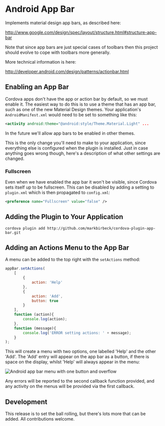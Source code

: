 # Android App Bar

Implements material design app bars, as described here:

http://www.google.com/design/spec/layout/structure.html#structure-app-bar

Note that since app bars are just special cases of toolbars then this project should evolve to cope with toolbars more generally.

More technical information is here:

http://developer.android.com/design/patterns/actionbar.html

## Enabling an App Bar

Cordova apps don't have the app or action bar by default, so we must enable it. The easiest way to do this is to use a theme that has an app bar, such as one of the new Material Design themes. Your application's `AndroidManifest.xml` would need to be set to something like this:

```xml
<activity android:theme="@android:style/Theme.Material.Light" ...
```

In the future we'll allow app bars to be enabled in other themes.

This is the only change you'll need to make to your application, since everything else is configured when the plugin is installed. Just in case anything goes wrong though, here's a description of what other settings are changed.

### Fullscreen

Even when we have enabled the app bar it won't be visible, since Cordova sets itself up to be fullscreen. This can be disabled by adding a setting to `plugin.xml` which is then propagated to `config.xml`:

```xml
<preference name="Fullscreen" value="false" />
```

## Adding the Plugin to Your Application

```shell
cordova plugin add http://github.com/markbirbeck/cordova-plugin-app-bar.git
```

## Adding an Actions Menu to the App Bar

A menu can be added to the top right with the `setActions` method:

```javascript
appBar.setActions(
    [
        {
            action: 'Help'
        },
        {
            action: 'Add',
            button: true
        }
    ],
    function (action){
        console.log(action);
    },
    function (message){
        console.log('ERROR setting actions: ' + message);
    }
);
```

This will create a menu with two options, one labelled 'Help' and the other 'Add'. The 'Add' entry will appear on the app bar as a button, if there is space on the display, whilst 'Help' will always appear in the menu:

![Android app bar menu with one button and overflow](https://www.evernote.com/shard/s21/sh/5a85580c-8094-4c5b-ad04-3256852d1795/0ce009922237c384bdc2293a3160c987/deep/0/Genymotion-for-personal-use---steroids-(1080x1920,-480dpi)---192.168.59.101.png)

Any errors will be reported to the second callback function provided, and any activity on the menus will be provided via the first callback.

## Development

This release is to set the ball rolling, but there's lots more that can be added. All contributions welcome.